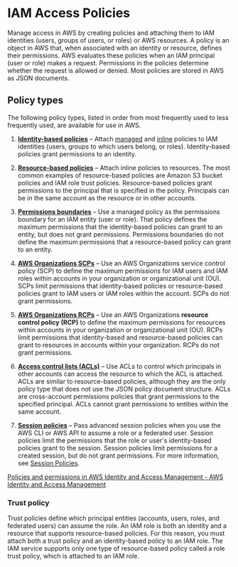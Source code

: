 # IAM Access Policies

Manage access in AWS by creating policies and attaching them to IAM identities (users, groups of users, or roles) or AWS resources. A policy is an object in AWS that, when associated with an identity or resource, defines their permissions. AWS evaluates these policies when an IAM principal (user or role) makes a request. Permissions in the policies determine whether the request is allowed or denied. Most policies are stored in AWS as JSON documents.

## Policy types

The following policy types, listed in order from most frequently used to less frequently used, are available for use in AWS.

1. **[Identity-based policies](https://docs.aws.amazon.com/IAM/latest/UserGuide/access_policies.html#policies_id-based)** – Attach [managed](https://docs.aws.amazon.com/IAM/latest/UserGuide/access_policies.html#managedpolicy) and [inline](https://docs.aws.amazon.com/IAM/latest/UserGuide/access_policies.html#inline) policies to IAM identities (users, groups to which users belong, or roles). Identity-based policies grant permissions to an identity.

2. **[Resource-based policies](https://docs.aws.amazon.com/IAM/latest/UserGuide/access_policies.html#policies_resource-based)** – Attach inline policies to resources. The most common examples of resource-based policies are Amazon S3 bucket policies and IAM role trust policies. Resource-based policies grant permissions to the principal that is specified in the policy. Principals can be in the same account as the resource or in other accounts.

3. **[Permissions boundaries](https://docs.aws.amazon.com/IAM/latest/UserGuide/access_policies.html#policies_bound)** – Use a managed policy as the permissions boundary for an IAM entity (user or role). That policy defines the maximum permissions that the identity-based policies can grant to an entity, but does not grant permissions. Permissions boundaries do not define the maximum permissions that a resource-based policy can grant to an entity.

4. **[AWS Organizations SCPs](https://docs.aws.amazon.com/IAM/latest/UserGuide/access_policies.html#policies_scp)** – Use an AWS Organizations service control policy (SCP) to define the maximum permissions for IAM users and IAM roles within accounts in your organization or organizational unit (OU). SCPs limit permissions that identity-based policies or resource-based policies grant to IAM users or IAM roles within the account. SCPs do not grant permissions.

5. **[AWS Organizations RCPs](https://docs.aws.amazon.com/IAM/latest/UserGuide/access_policies.html#policies_rcp)** – Use an AWS Organizations **resource control policy (RCP)** to define the maximum permissions for resources within accounts in your organization or organizational unit (OU). RCPs limit permissions that identity-based and resource-based policies can grant to resources in accounts within your organization. RCPs do not grant permissions.

6. **[Access control lists (ACLs)](https://docs.aws.amazon.com/IAM/latest/UserGuide/access_policies.html#policies_acl)** – Use ACLs to control which principals in other accounts can access the resource to which the ACL is attached. ACLs are similar to resource-based policies, although they are the only policy type that does not use the JSON policy document structure. ACLs are cross-account permissions policies that grant permissions to the specified principal. ACLs cannot grant permissions to entities within the same account.

7. **[Session policies](https://docs.aws.amazon.com/IAM/latest/UserGuide/access_policies.html#policies_session)** – Pass advanced session policies when you use the AWS CLI or AWS API to assume a role or a federated user. Session policies limit the permissions that the role or user's identity-based policies grant to the session. Session policies limit permissions for a created session, but do not grant permissions. For more information, see [Session Policies](https://docs.aws.amazon.com/IAM/latest/UserGuide/access_policies.html#policies_session).

[Policies and permissions in AWS Identity and Access Management - AWS Identity and Access Management](https://docs.aws.amazon.com/IAM/latest/UserGuide/access_policies.html)

### Trust policy

Trust policies define which principal entities (accounts, users, roles, and federated users) can assume the role. An IAM role is both an identity and a resource that supports resource-based policies. For this reason, you must attach both a trust policy and an identity-based policy to an IAM role. The IAM service supports only one type of resource-based policy called a role trust policy, which is attached to an IAM role.
